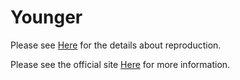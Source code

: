 # Younger

Please see [Here](https://github.com/YangsCloud/Younger/tree/paper/reproduction) for the details about reproduction.

Please see the official site [Here](https://datasets.yangs.cloud/) for more information.

